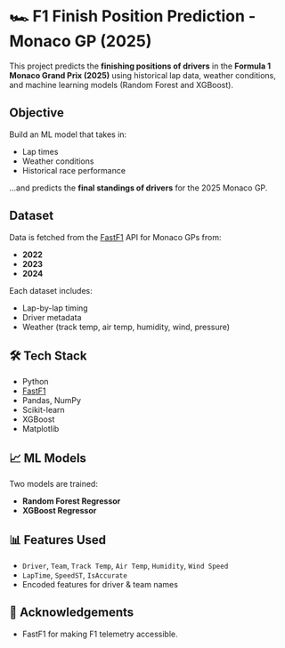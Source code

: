 # 🏎️ F1 Finish Position Prediction - Monaco GP (2025)

This project predicts the **finishing positions of drivers** in the **Formula 1 Monaco Grand Prix (2025)** using historical lap data, weather conditions, and machine learning models (Random Forest and XGBoost).

## Objective

Build an ML model that takes in:
- Lap times
- Weather conditions
- Historical race performance

...and predicts the **final standings of drivers** for the 2025 Monaco GP.

## Dataset

Data is fetched from the [FastF1](https://theoehrly.github.io/Fast-F1/) API for Monaco GPs from:
- **2022**
- **2023**
- **2024**

Each dataset includes:
- Lap-by-lap timing
- Driver metadata
- Weather (track temp, air temp, humidity, wind, pressure)

## 🛠️ Tech Stack

- Python
- [FastF1](https://pypi.org/project/fastf1/)
- Pandas, NumPy
- Scikit-learn
- XGBoost
- Matplotlib

## 📈 ML Models

Two models are trained:
- **Random Forest Regressor**
- **XGBoost Regressor**

## 📊 Features Used

- `Driver`, `Team`, `Track Temp`, `Air Temp`, `Humidity`, `Wind Speed`
- `LapTime`, `SpeedST`, `IsAccurate`
- Encoded features for driver & team names

## 🤝 Acknowledgements
- FastF1 for making F1 telemetry accessible.
